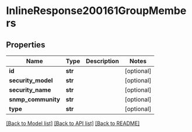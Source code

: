 # InlineResponse200161GroupMembers

## Properties
Name | Type | Description | Notes
------------ | ------------- | ------------- | -------------
**id** | **str** |  | [optional] 
**security_model** | **str** |  | [optional] 
**security_name** | **str** |  | [optional] 
**snmp_community** | **str** |  | [optional] 
**type** | **str** |  | [optional] 

[[Back to Model list]](../README.md#documentation-for-models) [[Back to API list]](../README.md#documentation-for-api-endpoints) [[Back to README]](../README.md)

